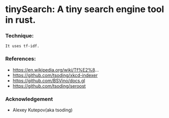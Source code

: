 # tinySearch: A tiny search engine tool in rust.

### Technique:

    It uses tf-idf.

### References:

- https://en.wikipedia.org/wiki/Tf%E2%8...
- https://github.com/tsoding/xkcd-indexer
- https://github.com/BSVino/docs.gl
- https://github.com/tsoding/seroost

### Acknowledgement

- Alexey Kutepov(aka tsoding)
